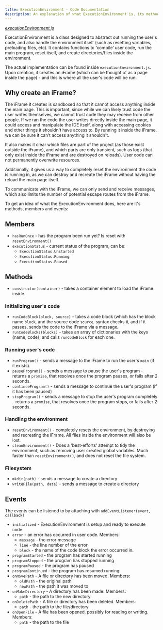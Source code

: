 ```yaml
---
title: ExecutionEnvironment - Code Documentation
description: An explanation of what ExecutionEnvironment is, its methods, members, and events.
---
```


[*executionEnvironment.js*](TODO)

ExecutionEnvironment is a class designed to abstract out running the user's code, and also handle the environment itself (such as resetting variables, preloading files, etc). It contains functions to 'compile' user code, run the main program, reset itself, and create directories/files inside the environment.

The actual implementation can be found inside `executionEnvironment.js`. Upon creation, it creates an iFrame (which can be thought of as a page inside the page) - and this is where all the user's code will be run.
## Why create an iFrame?
The iFrame it creates is sandboxed so that it cannot access anything inside the main page. This is important, since while we can likely trust code the user writes themselves, we cannot trust code they may receive from other people. If we ran the code the user writes directly inside the main page, it could access and manipulate the IDE itself, along with accessing cookies and other things it shouldn't have access to. By running it inside the iFrame, we can be sure it can't access anything it shouldn't.

It also makes it clear which files are part of the project (as those exist outside the iFrame), and which parts are only transient, such as logs (that only exist inside the iFrame and are destroyed on reloads). User code can not permanently overwrite resources.

Additionally, it gives us a way to completely reset the environment the code is running in, as we can destroy and recreate the iFrame without having the reload the main page itself.

To communicate with the iFrame, we can only send and receive messages, which also limits the number of potential escape routes from the iFrame.

To get an idea of what the ExecutionEnvironment does, here are it's methods, members and events:

## Members
 - `hasRunOnce` - has the program been run yet? Is reset with `resetEnvironment()`
 - `executionStatus` - current status of the program, can be:
   - `ExecutionStatus.Unstarted`
   - `ExecutionStatus.Running`
   - `ExecutionStatus.Paused`

## Methods
 - `constructor(container)` - takes a container element to load the iFrame inside.
### Initializing user's code
 - `runCodeBlock(block, source)` - takes a code block (which has the block name `block`, and the source code `source`, syntax checks it, and if it passes, sends the code to the iFrame via a message.
 - `runCodeBlocks(blocks)` - takes an array of dictionaries with the keys {name, code}, and calls `runCodeBlock` for each one.
### Running user's code
 - `runProgram()` - sends a message to the iFrame to run the user's `main` (if it exists).
 - `pauseProgram()` - sends a message to pause the user's program - returns a `promise`, that resolves once the program pauses, or fails after 2 seconds.
 -  `continueProgram()` - sends a message to continue the user's program (if it has been paused)
 - `stopProgram()` - sends a message to stop the user's program completely - returns a `promise`, that resolves once the program stops, or fails after 2 seconds.
### Handling the environment
 - `resetEnvironment()` - completely resets the environment, by destroying and recreating the iFrame. All files inside the environment will also be lost.
 - `cleanEnvironment()` - Does a 'best-efforts' attempt to tidy the environment, such as removing user created global variables. Much faster than `resetEnvironment()`, and does not reset the file system.
### Filesystem
 - `mkdir(path)` - sends a message to create a directory
 - `writeFile(path, data)` - sends a message to create a directory

## Events
The events can be listened to by attaching with `addEventListener(event, callback)`
 - `initialized` - ExecutionEnvironment is setup and ready to execute code.
 - `error` - an error has occurred in user code.
Members:
     - `message` - the error message
     - `line` - the line number of the error
     - `block` - the name of the code block the error occurred in.
 - `programStarted` - the program has started running
 - `programStopped` - the program has stopped running
 - `programPaused` - the program has paused
 - `programContinued` - the program has resumed running
 - `onMovePath` - A file or directory has been moved.
 Members:
    -  `oldPath` - the original path
    - `newPath` - the path it was moved to
 - `onMakeDirectory` - A directory has been made.
 Members:
    - `path` - the path to the new directory
 - `onDeletePath` - A file or directory has been deleted.
 Members:
     - `path` - the path to the file/directory
 - `onOpenFile` - A file has been opened, possibly for reading or writing.
 Members:
    - `path` - the path to the file